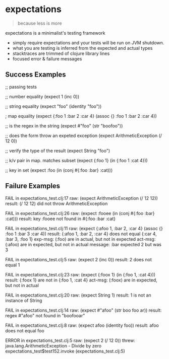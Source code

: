 # expectations

> because less is more

expectations is a minimalist's testing framework

 *  simply require expectations and your tests will be run on JVM shutdown.
 *  what you are testing is inferred from the expected and actual types
 *  stacktraces are trimmed of clojure library lines
 *  focused error & failure messages

## Success Examples

   ;; passing tests

   ;; number equality
   (expect 1 (inc 0))

   ;; string equality
   (expect "foo" (identity "foo"))	

   ; map equality
   (expect {:foo 1 :bar 2 :car 4} (assoc {} :foo 1 :bar 2 :car 4))

   ;; is the regex in the string
   (expect #"foo" (str "boofoo"))

   ;; does the form throw an expeted exception
   (expect ArithmeticException (/ 12 0))

   ;; verify the type of the result
   (expect String "foo")

   ;; k/v pair in map. matches subset
   (expect {:foo 1} (in {:foo 1 :cat 4}))

   ;; key in set
   (expect :foo (in (conj #{:foo :bar} :cat)))

## Failure Examples

FAIL in expectations_test.clj:17
      raw: (expect ArithmeticException (/ 12 12))
   result: (/ 12 12) did not throw ArithmeticException

FAIL in expectations_test.clj:26
      raw: (expect :fooee (in (conj #{:foo :bar} :cat)))
   result: key :fooee not found in #{:foo :bar :cat}

FAIL in expectations_test.clj:11
      raw: (expect {:afoo 1, :bar 2, :car 4} (assoc {} :foo 1 :bar 3 :car 4))
   result: {:afoo 1, :bar 2, :car 4} does not equal {:car 4, :bar 3, :foo 1}
  exp-msg: (:foo) are in actual, but not in expected
  act-msg: (:afoo) are in expected, but not in actual
  message: :bar expected 2 but was 3

FAIL in expectations_test.clj:5
      raw: (expect 2 (inc 0))
   result: 2 does not equal 1

FAIL in expectations_test.clj:23
      raw: (expect {:foox 1} (in {:foo 1, :cat 4}))
   result: {:foox 1} are not in {:foo 1, :cat 4}
  act-msg: (:foox) are in expected, but not in actual

FAIL in expectations_test.clj:20
      raw: (expect String 1)
   result: 1 is not an instance of String

FAIL in expectations_test.clj:14
      raw: (expect #"afoo" (str boo foo ar))
   result: regex #"afoo" not found in "boofooar"

FAIL in expectations_test.clj:8
      raw: (expect afoo (identity foo))
   result: afoo does not equal foo

ERROR in expectations_test.clj:5
      raw: (expect 2 (/ 12 0))
    threw:  java.lang.ArithmeticException - Divide by zero
    expectations_test$test152.invoke (expectations_test.clj:5)